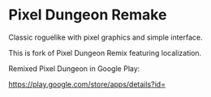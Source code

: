 Pixel Dungeon Remake
=====================

Classic roguelike with pixel graphics and simple interface.

This is fork of Pixel Dungeon Remix featuring localization.

Remixed Pixel Dungeon in Google Play: 

https://play.google.com/store/apps/details?id=

